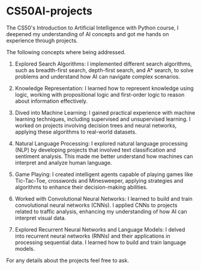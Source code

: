 # CS50AI-projects
The CS50's Introduction to Artificial Intelligence with Python course, I deepened my understanding of AI concepts and got me hands on experience through projects.

The following concepts where being addressed.

1.  Explored Search Algorithms: I implemented different search algorithms, such as breadth-first search, depth-first search, and A* search, to solve problems and understand how AI can navigate complex scenarios.

2.  Knowledge Representation: I learned how to represent knowledge using logic, working with propositional logic and first-order logic to reason about information effectively.

3.  Dived into Machine Learning: I gained practical experience with machine learning techniques, including supervised and unsupervised learning. I worked on projects involving decision trees and neural networks, applying these algorithms to real-world datasets.

4.  Natural Language Processing: I explored natural language processing (NLP) by developing projects that involved text classification and sentiment analysis. This made me better understand how machines can interpret and analyze human language.

5.  Game Playing: I created intelligent agents capable of playing games like Tic-Tac-Toe, crosswords and Minesweeper, applying strategies and algorithms to enhance their decision-making abilities.

6. Worked with Convolutional Neural Networks: I learned to build and train convolutional neural networks (CNNs). I applied CNNs to projects related to traffic analysis, enhancing my understanding of how AI can interpret visual data.

7. Explored Recurrent Neural Networks and Language Models: I delved into recurrent neural networks (RNNs) and their applications in processing sequential data. I learned how to build and train language models.
   
For any details about the projects feel free to ask.
